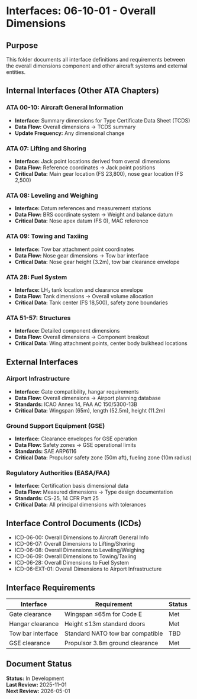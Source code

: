 # Interfaces: 06-10-01 - Overall Dimensions

## Purpose
This folder documents all interface definitions and requirements between the overall dimensions component and other aircraft systems and external entities.

## Internal Interfaces (Other ATA Chapters)

### ATA 00-10: Aircraft General Information
- **Interface:** Summary dimensions for Type Certificate Data Sheet (TCDS)
- **Data Flow:** Overall dimensions → TCDS summary
- **Update Frequency:** Any dimensional change

### ATA 07: Lifting and Shoring
- **Interface:** Jack point locations derived from overall dimensions
- **Data Flow:** Reference coordinates → Jack point positions
- **Critical Data:** Main gear location (FS 23,800), nose gear location (FS 2,500)

### ATA 08: Leveling and Weighing
- **Interface:** Datum references and measurement stations
- **Data Flow:** BRS coordinate system → Weight and balance datum
- **Critical Data:** Nose apex datum (FS 0), MAC reference

### ATA 09: Towing and Taxiing
- **Interface:** Tow bar attachment point coordinates
- **Data Flow:** Nose gear dimensions → Tow bar interface
- **Critical Data:** Nose gear height (3.2m), tow bar clearance envelope

### ATA 28: Fuel System
- **Interface:** LH₂ tank location and clearance envelope
- **Data Flow:** Tank dimensions → Overall volume allocation
- **Critical Data:** Tank center (FS 18,500), safety zone boundaries

### ATA 51-57: Structures
- **Interface:** Detailed component dimensions
- **Data Flow:** Overall dimensions → Component breakout
- **Critical Data:** Wing attachment points, center body bulkhead locations

## External Interfaces

### Airport Infrastructure
- **Interface:** Gate compatibility, hangar requirements
- **Data Flow:** Overall dimensions → Airport planning database
- **Standards:** ICAO Annex 14, FAA AC 150/5300-13B
- **Critical Data:** Wingspan (65m), length (52.5m), height (11.2m)

### Ground Support Equipment (GSE)
- **Interface:** Clearance envelopes for GSE operation
- **Data Flow:** Safety zones → GSE operational limits
- **Standards:** SAE ARP6116
- **Critical Data:** Propulsor safety zone (50m aft), fueling zone (10m radius)

### Regulatory Authorities (EASA/FAA)
- **Interface:** Certification basis dimensional data
- **Data Flow:** Measured dimensions → Type design documentation
- **Standards:** CS-25, 14 CFR Part 25
- **Critical Data:** All principal dimensions with tolerances

## Interface Control Documents (ICDs)
- ICD-06-00: Overall Dimensions to Aircraft General Info
- ICD-06-07: Overall Dimensions to Lifting/Shoring
- ICD-06-08: Overall Dimensions to Leveling/Weighing
- ICD-06-09: Overall Dimensions to Towing/Taxiing
- ICD-06-28: Overall Dimensions to Fuel System
- ICD-06-EXT-01: Overall Dimensions to Airport Infrastructure

## Interface Requirements
| Interface | Requirement | Status |
|-----------|-------------|--------|
| Gate clearance | Wingspan ≤65m for Code E | Met |
| Hangar clearance | Height ≤13m standard doors | Met |
| Tow bar interface | Standard NATO tow bar compatible | TBD |
| GSE clearance | Propulsor 3.8m ground clearance | Met |

## Document Status
**Status:** In Development  
**Last Review:** 2025-11-01  
**Next Review:** 2026-05-01
